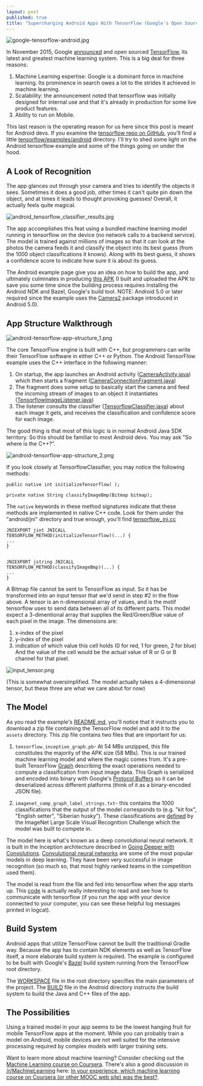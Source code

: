 ```yaml
---
layout: post
published: true
title: "Supercharging Android Apps With TensorFlow (Google's Open Source Machine Learning Library)"
---
```










![google-tensorflow-android.jpg]({{site.baseurl}}/images/google-tensorflow-android.jpg)



In November 2015, Google [announced](https://googleblog.blogspot.com/2015/11/tensorflow-smarter-machine-learning-for.html) and open sourced [TensorFlow](https://www.tensorflow.org/), its latest and greatest machine learning system. This is a big deal for three reasons:

1. Machine Learning expertise: Google is a dominant force in machine learning. Its prominence in search owes a lot to the strides it achieved in machine learning. 
2. Scalability: the announcement noted that tensorflow was initially designed for internal use and that it's already in production for some live product features.
3. Ability to run on Mobile.

This last reason is the operating reason for us here since this post is meant for Android devs. If you examine the [tensorflow repo on GitHub](https://github.com/tensorflow/tensorflow), you'll find a little  [tensorflow/examples/android](https://github.com/tensorflow/tensorflow/tree/master/tensorflow/examples/android) directory. I'll try to shed some light on the Android tensorflow example and some of the things going on under the hood.

<!--more-->

## A Look of Recognition
The app glances out through your camera and tries to identify the objects it sees. Sometimes it does a good job, other times it can't quite pin down the object, and at times it leads to thought provoking guesses! Overall, it actually feels quite magical.

![android_tensorflow_classifier_results.jpg]({{site.baseurl}}/images/android_tensorflow_classifier_results.jpg)


The app accomplishes this feat using a bundled machine learning model running in tensorflow on the device (no network calls to a backend service). The model is trained against millions of images so that it can look at the photos the camera feeds it and classify the object into its best guess (from the 1000 object classifications it knows). Along with its best guess, it shows a confidence score to indicate how sure it is about its guess.

The Android example page give you an idea on how to build the app, and ultimately culminates in producing [this APK](https://s3.amazonaws.com/jalammar.github.io/tensorflow_demo.apk) (I built and uploaded the APK to save you some time since the building process requires installing the Android NDK and Bazel, Google's build tool. NOTE: Android 5.0 or later required since the example uses the [Camera2](android.hardware.camera2) package introduced in Android 5.0).

## App Structure Walkthrough

![android-tensorflow-app-structure_1.png]({{site.baseurl}}/images/android-tensorflow-app-structure_1.png)


The core TensorFlow engine is built with C++, but programmers can write their TensorFlow software in either C++ or Python. The Android TensorFlow example uses the C++ interface in the following manner:

1. On startup, the app launches an Android activity ([CameraActivity.java](https://github.com/tensorflow/tensorflow/blob/master/tensorflow/examples/android/src/org/tensorflow/demo/CameraActivity.java)) which then starts a fragment ([CameraConnectionFragment.java](https://github.com/tensorflow/tensorflow/blob/master/tensorflow/examples/android/src/org/tensorflow/demo/CameraConnectionFragment.java))
2. The fragment does some setup to basically start the camera and feed the incoming stream of images to an object it instantiates ([TensorflowImageListener.java](https://github.com/tensorflow/tensorflow/blob/master/tensorflow/examples/android/src/org/tensorflow/demo/TensorflowImageListener.java))
3. The listener consults the classifier ([TensorflowClassifier.java](https://github.com/tensorflow/tensorflow/blob/master/tensorflow/examples/android/src/org/tensorflow/demo/TensorflowClassifier.java)) about each image it gets, and receives the classification and confidence score for each image.


The good thing is that most of this logic is in normal Android Java SDK territory. So this should be familiar to most Android devs. You may ask "So where is the C++?".


![android-tensorflow-app-structure_2.png]({{site.baseurl}}/images/android-tensorflow-app-structure_2.png)



If you look closely at TensorflowClassifier, you may notice the following methods:

	public native int initializeTensorflow( );

	private native String classifyImageBmp(Bitmap bitmap);

The `native` keywords in these method signatures indicate that these methods are implemented in native C++ code. Look for them under the "android/jni" directory and true enough, you'll find [tensorflow_jni.cc](https://github.com/tensorflow/tensorflow/blob/master/tensorflow/examples/android/jni/tensorflow_jni.cc)

	JNIEXPORT jint JNICALL
	TENSORFLOW_METHOD(initializeTensorflow)(...) {
    ...
    }
    
    
	JNIEXPORT jstring JNICALL
	TENSORFLOW_METHOD(classifyImageBmp)(...) {
    ...
    }

A Bitmap file cannot be sent to TensorFlow as input. So it has be transformed into an input tensor that we'd send in step #2 in the flow above. A tensor is an n-dimensional array of values, and is the motif tensorflow uses to send data between all of its different parts. This model expect a 3-dimentional array that supplies the Red/Green/Blue value of each pixel in the image. The dimensions are:

1. x-index of the pixel
2. y-index of the pixel
3. indication of which value this cell holds (0 for red, 1 for green, 2 for blue)
And the value of the cell would be the actual value of R or G or B channel for that pixel.

![input_tensor.png]({{site.baseurl}}/images/input_tensor.png)

(This is somewhat oversimplified. The model actually takes a 4-dimensional tensor, but these three are what we care about for now)


## The Model
As you read the example's [README.md](https://github.com/tensorflow/tensorflow/tree/master/tensorflow/examples/android), you'll notice that it instructs you to download a zip file containing the TensorFlow model and add it to the `assets` directory. This zip file contains two files that are important for us:

1. `tensorflow_inception_graph.pb`- At 54 MBs unzipped, this file constitutes the majority of the APK size (58 MBs). This is our trained machine learning model and where the magic comes from. It's a pre-built TensorFlow [Graph](https://www.tensorflow.org/versions/master/api_docs/python/framework.html#Graph) describing the exact operations needed to compute a classification from input image data. This Graph is serialized and encoded into binary with Google's [Protocol Buffers](https://developers.google.com/protocol-buffers/?hl=en) so it can be deserialized across different platforms (think of it as a binary-encoded JSON file). 

2. `imagenet_comp_graph_label_strings.txt`- this contains the 1000 classifications that the output of the model corresponds to (e.g. "kit fox", "English setter", "Siberian husky"). These classifications are [defined](http://image-net.org/challenges/LSVRC/2014/browse-synsets) by the ImageNet Large Scale Visual Recognition Challenge which the model was built to compete in.

The model here is what's known as a deep convolutional neural network. It is built in the Inception architecture described in [Going Deeper with Convolutions](http://www.cv-foundation.org/openaccess/content_cvpr_2015/papers/Szegedy_Going_Deeper_With_2015_CVPR_paper.pdf). [Convulutional neural networks](https://youtu.be/bEUX_56Lojc?t=2m53s) are some of the most popular models in deep learning. They have been very successful in image recognition (so much so, that most highly ranked teams in the competition used them).

The model is read from the file and fed into tensorflow when the app starts up. This [code](https://github.com/tensorflow/tensorflow/blob/master/tensorflow/examples/android/jni/tensorflow_jni.cc#L50)  is actually really interesting to read and see how to communicate with tensorflow (if you run the app with your device connected to your computer, you can see these helpful log messages printed in logcat).

## Build System
Android apps that utilize TensorFlow cannot be built the traditional Gradle way. Because the app has to contain NDK elements as well as TensorFlow itself, a more elaborate build system is required. The example is configured to be built with Google's [Bazel](http://bazel.io/) build system running from the TensorFlow root directory.

The [WORKSPACE](https://github.com/tensorflow/tensorflow/blob/master/WORKSPACE) file in the root directory specifies the main parameters of the project. The [BUILD](https://github.com/tensorflow/tensorflow/blob/master/tensorflow/examples/android/BUILD) file in the Android directory instructs the build system to build the Java and C++ files of the app.

## The Possibilities
Using a trained model in your app seems to be the lowest hanging fruit for mobile TensorFlow apps at the moment. While you can probably train a model on Android, mobile devices are not well suited for the intensive processing required by complex models with larger training sets.

Want to learn more about machine learning? Consider checking out the [Machine Learning course on Coursera](https://www.coursera.org/learn/machine-learning/). There's also a good discussion in [/r/MachineLearning](https://www.reddit.com/r/MachineLearning/) here: [In your experience, which machine learning course on Coursera (or other MOOC web site) was the best?](https://www.reddit.com/r/MachineLearning/comments/3wno5e/in_your_experience_which_machine_learning_course/).

